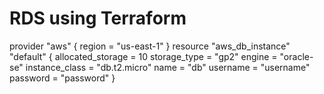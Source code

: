 # RDS using Terraform 
provider "aws" {
  region     = "us-east-1"
}
resource "aws_db_instance" "default" {
  allocated_storage    = 10
  storage_type         = "gp2"
  engine               = "oracle-se"
  instance_class       = "db.t2.micro"
  name                 = "db"
  username             = "username"
  password             = "password"
}
